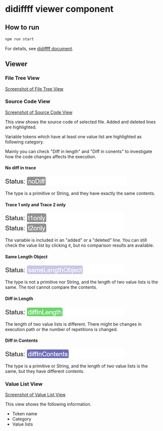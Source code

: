 # didiffff viewer component

## How to run

```sh
npm run start
```

For details, see [didiffff document](../README.md).

## Viewer

### File Tree View

[Screenshot of File Tree View](./doc/filetreeview.png)

### Source Code View

[Screenshot of Source Code View](./doc/sourcecodeview.png)

This view shows the source code of selected file.
Added and deleted lines are highlighted.

Variable tokens which have at least one value list are highlighted as following category.

Mainly you can check "Diff in length" and "Diff in conents" to investigate how the code changes affects the execution.

#### No diff in trace

![nodiff](./doc/nodiff.png)

The type is a primitive or String, and they have exactly the same contents.

#### Trace 1 only and Trace 2 only

![nodiff](./doc/t1only.png)
![nodiff](./doc/t2only.png)

The variable is included in an "added" or a "deleted" line.
You can still check the value list by clicking it, but no comparison results are available.

#### Same Length Object

![nodiff](./doc/samelengthobject.png)

The type is not a primitive nor String, and the length of two value lists is the same.
The tool cannot compare the contents.

#### Diff in Length

![nodiff](./doc/diffinlength.png)

The length of two value lists is different. There might be changes in execution path or the number of repetitions is changed.

#### Diff in Contents

![nodiff](./doc/diffincontents.png)

The type is a primitive or String, and the length of two value lists is the same, but they have different contents.

### Value List View

[Screenshot of Value List View](./doc/valuelitsview.png)

This view shows the following information.

- Token name
- Category
- Value lists
